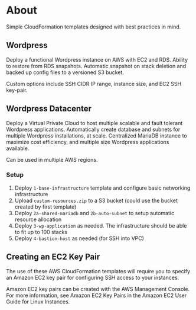 # About

Simple CloudFormation templates designed with best practices in mind.

## Wordpress

Deploy a functional Wordpress instance on AWS with EC2 and RDS. Ability to restore from RDS snapshots. Automatic snapshot on stack deletion and backed up config files to a versioned S3 bucket.

Custom options include SSH CIDR IP range, instance size, and EC2 SSH key-pair.

## Wordpress Datacenter

Deploy a Virtual Private Cloud to host multiple scalable and fault tolerant Wordpress applications. Automatically create database and subnets for multiple Wordpress installations, at scale. Centralized MariaDB instance to maximize cost efficiency, and multiple size Wordpress applications available.

Can be used in multiple AWS regions.

### Setup

1. Deploy `1-base-infrastructure` template and configure basic networking infrastructure
2. Upload `custom-resources.zip` to a S3 bucket (could use the bucket created by first template)
3. Deploy `2a-shared-mariadb` and `2b-auto-subnet` to setup automatic resource allocation
4. Deploy `3-wp-application` as needed. The infrastructure should be able to fit up to 100 stacks
5. Deploy `4-bastion-host` as needed (for SSH into VPC)

## Creating an EC2 Key Pair

The use of these AWS CloudFormation templates will require you to specify an Amazon EC2 key pair for configuring SSH access to your instances.

Amazon EC2 key pairs can be created with the AWS Management Console. For more information, see Amazon EC2 Key Pairs in the Amazon EC2 User Guide for Linux Instances.
